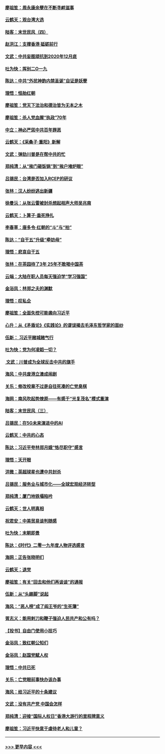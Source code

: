 #### [廖祖笙：周永康余孽在不断寻衅滋事](../pages/nsc993/n11751013.md?t=12290444) 
#### [云鹤天：观台湾大选](../pages/nsc993/n11751007.md?t=12290444) 
#### [陆客：末世民风（四）](../pages/nsc993/n11749203.md?t=12290444) 
#### [赵洪江：支撑香港 砥砺前行](../pages/nsc993/n11748482.md?t=12290444) 
#### [文武：中共妄图顽抗到2020年12月底](../pages/nsc993/n11748446.md?t=12290444) 
#### [吐为快：挥别二O一九](../pages/nsc993/n11748411.md?t=12290444) 
#### [陈达：中共“外扰神韵内禁圣诞”自证是妖孽](../pages/nsc993/n11748226.md?t=12290444) 
#### [理悟：怪胎红朝](../pages/nsc993/n11748206.md?t=12290444) 
#### [廖祖笙：党天下法治和德治皆为无本之木](../pages/nsc993/n11748135.md?t=12290444) 
#### [廖祖笙：杀人党血腥“执政”70年](../pages/nsc993/n11745144.md?t=12290444) 
#### [中立：神必严惩中共百年罪恶](../pages/nsc993/n11744970.md?t=12290444) 
#### [云鹤天：《采桑子‧重阳》新解](../pages/nsc993/n11744948.md?t=12290444) 
#### [文武：弹劾川普是在帮中共的忙](../pages/nsc993/n11744758.md?t=12290444) 
#### [郑纯清：从“挨门砸饭锅”到“挨户堵炉眼”](../pages/nsc993/n11744745.md?t=12290444) 
#### [吕锡民：台湾是否加入RCEP的研议](../pages/nsc993/n11744701.md?t=12290444) 
#### [张林：汉人纷纷逃出新疆](../pages/nsc993/n11743530.md?t=12290444) 
#### [徐曼沅：从张云雷被封杀想起相声大师吴兆南](../pages/nsc993/n11741816.md?t=12290444) 
#### [云鹤天：卜算子‧垂死挣扎](../pages/nsc993/n11739956.md?t=12290444) 
#### [李春草：唐多令‧红朝的“斗”与“拍”](../pages/nsc993/n11739830.md?t=12290444) 
#### [陈达：“自干五”升级“牵妨母”](../pages/nsc993/n11739724.md?t=12290444) 
#### [理悟：悲哀自干五](../pages/nsc993/n11739547.md?t=12290444) 
#### [张林：在茶园待了3年 25年不敢喝中国茶](../pages/nsc993/n11739240.md?t=12290444) 
#### [云端：大陆在职人员每天强迫学“学习强国”](../pages/nsc993/n11738735.md?t=12290444) 
#### [金浴凤：林郑之夫的渊默](../pages/nsc993/n11737735.md?t=12290444) 
#### [理悟：叹私企](../pages/nsc993/n11737715.md?t=12290444) 
#### [廖祖笙：全面失控可能袭向习近平](../pages/nsc993/n11737704.md?t=12290444) 
#### [心升：从《矛盾论》《实践论》的谬误揭去毛泽东哲学家的面纱](../pages/nsc993/n11736962.md?t=12290444) 
#### [伍新： 习近平赌城赌气行](../pages/nsc993/n11736929.md?t=12290444) 
#### [吐为快：党为何凌蹈一切？](../pages/nsc993/n11736915.md?t=12290444) 
#### [ 文武：川普成为全球反击中共的旗手](../pages/nsc993/n11736882.md?t=12290444) 
#### [海风：中共废港立澳成闹剧](../pages/nsc993/n11735857.md?t=12290444) 
#### [关乐：修改校章不过是自往死凑的亡党臭棋](../pages/nsc993/n11735097.md?t=12290444) 
#### [海网：南风吹起势燎原——有感于“光复茂名”模式重演](../pages/nsc993/n11732308.md?t=12290444) 
#### [陆客：末世民风（三）](../pages/nsc993/n11732211.md?t=12290444) 
#### [吕锡民：在5G未来演进中的AI](../pages/nsc993/n11730010.md?t=12290444) 
#### [云鹤天：中共的心态](../pages/nsc993/n11729906.md?t=12290444) 
#### [陈达：习近平夸林郑月娥“恪尽职守”感言](../pages/nsc993/n11729881.md?t=12290444) 
#### [理悟：天开眼](../pages/nsc993/n11729699.md?t=12290444) 
#### [洪微：英超球星也遭中共封杀](../pages/nsc993/n11727243.md?t=12290444) 
#### [吕锡民：服务业与城市化——全球宏观经济转型](../pages/nsc993/n11725845.md?t=12290444) 
#### [郑纯清：厦门地铁塌陷吟](../pages/nsc993/n11725813.md?t=12290444) 
#### [云鹤天：世人明真相](../pages/nsc993/n11725621.md?t=12290444) 
#### [祝君安：中美贸易谈判随感](../pages/nsc993/n11725609.md?t=12290444) 
#### [吐为快：末朝即景](../pages/nsc993/n11723365.md?t=12290444) 
#### [陈达：《时代》二零一九年度人物评选感言](../pages/nsc993/n11723337.md?t=12290444) 
#### [海网：正告张晓明们](../pages/nsc993/n11723228.md?t=12290444) 
#### [云鹤天：退党](../pages/nsc993/n11723056.md?t=12290444) 
#### [廖祖笙：有关“回去和他们再谈谈”的通报](../pages/nsc993/n11722442.md?t=12290444) 
#### [伍新：从“头踢脚”说起](../pages/nsc993/n11722429.md?t=12290444) 
#### [海风：“恶人榜”成了阎王爷的“生死簿”](../pages/nsc993/n11722272.md?t=12290444) 
#### [胥志义：能用剌刀和鞭子强迫人民共产和公有吗？](../pages/nsc993/n11720569.md?t=12290444) 
#### [【投书】自由门使用小技巧](../pages/nsc993/n11720180.md?t=12290444) 
#### [金浴凤：致红朝公知们](../pages/nsc993/n11720563.md?t=12290444) 
#### [金浴凤：赵国党赋人权](../pages/nsc993/n11720533.md?t=12290444) 
#### [理悟：中共已死](../pages/nsc993/n11720233.md?t=12290444) 
#### [关乐：亡党眼前事快办该办事](../pages/nsc993/n11719160.md?t=12290444) 
#### [海风：给习近平的十条建议](../pages/nsc993/n11717616.md?t=12290444) 
#### [文武：没有共产党 中国会怎样](../pages/nsc993/n11717584.md?t=12290444) 
#### [郑纯清：迎接“国际人权日”香港大游行的里程牌意义](../pages/nsc993/n11717417.md?t=12290444) 
#### [廖祖笙：习近平快意于虐待老人和儿童？](../pages/nsc993/n11715313.md?t=12290444) 

----
#### [ >>> 更早内容 <<< ](../indexes/nsc993-earlier.md)
